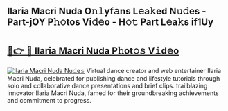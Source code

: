 ## Ilaria Macri Nuda O𝚗𝚕yf𝚊ns L𝚎a𝚔ed N𝚞𝚍es - Part-jOY P𝚑𝚘tos Vi𝚍𝚎o - H𝚘𝚝 Part L𝚎a𝚔s if1Uy

# <h2><a href="http://kff6elg.oniu.top/?m=Ilaria+Macri+Nuda">🔗👉 🔴 Ilaria Macri Nuda P𝚑ot𝚘𝚜 V𝚒d𝚎o</a></h2>

[![Ilaria Macri Nuda Nu𝚍e𝚜](https://i.imgur.com/0qMVB7G.gif)](http://kff6elg.oniu.top/?m=Ilaria+Macri+Nuda)
Virtual dance creator and web entertainer Ilaria Macri Nuda, celebrated for publishing dance and lifestyle tutorials through solo and collaborative dance presentations and brief clips. trailblazing innovator Ilaria Macri Nuda, famed for their groundbreaking achievements and commitment to progress.  

